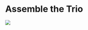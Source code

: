 # Assemble the Trio

![](https://github.com/KickedDroid/pentest/blob/master/download.jpeg?raw=true)
